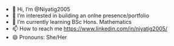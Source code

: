 - 👋 Hi, I’m @Niyatig2005
- 👀 I’m interested in building an onlne presence/portfolio
- 🌱 I’m currently learning BSc Hons. Mathematics
- 📫 How to reach me https://www.linkedin.com/in/niyatig2005/
- 😄 Pronouns: She/Her

<!---
Niyatig2005/Niyatig2005 is a ✨ special ✨ repository because its `README.md` (this file) appears on your GitHub profile.
You can click the Preview link to take a look at your changes.
--->
